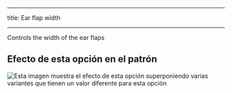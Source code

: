 ***

title: Ear flap width

***

Controls the width of the ear flaps

## Efecto de esta opción en el patrón

![Esta imagen muestra el efecto de esta opción superponiendo varias variantes que tienen un valor diferente para esta opción](holmes_earwidth_sample.svg "Efecto de esta opción en el patrón")
